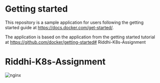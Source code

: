 # Getting started

This repository is a sample application for users following the getting started guide at https://docs.docker.com/get-started/.

The application is based on the application from the getting started tutorial at https://github.com/docker/getting-started# Riddhi-K8s-Assignment
# Riddhi-K8s-Assignment

![nginx](https://github.com/user-attachments/assets/7986f763-ae18-4179-b838-5fa62b4dc9db)

